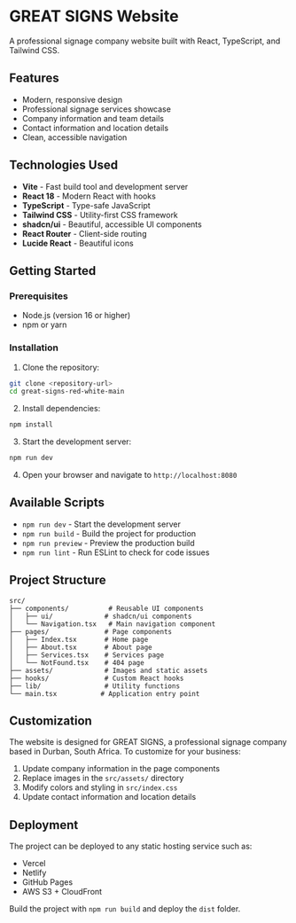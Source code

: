 # GREAT SIGNS Website

A professional signage company website built with React, TypeScript, and Tailwind CSS.

## Features

- Modern, responsive design
- Professional signage services showcase
- Company information and team details
- Contact information and location details
- Clean, accessible navigation

## Technologies Used

- **Vite** - Fast build tool and development server
- **React 18** - Modern React with hooks
- **TypeScript** - Type-safe JavaScript
- **Tailwind CSS** - Utility-first CSS framework
- **shadcn/ui** - Beautiful, accessible UI components
- **React Router** - Client-side routing
- **Lucide React** - Beautiful icons

## Getting Started

### Prerequisites

- Node.js (version 16 or higher)
- npm or yarn

### Installation

1. Clone the repository:
```bash
git clone <repository-url>
cd great-signs-red-white-main
```

2. Install dependencies:
```bash
npm install
```

3. Start the development server:
```bash
npm run dev
```

4. Open your browser and navigate to `http://localhost:8080`

## Available Scripts

- `npm run dev` - Start the development server
- `npm run build` - Build the project for production
- `npm run preview` - Preview the production build
- `npm run lint` - Run ESLint to check for code issues

## Project Structure

```
src/
├── components/          # Reusable UI components
│   ├── ui/             # shadcn/ui components
│   └── Navigation.tsx   # Main navigation component
├── pages/              # Page components
│   ├── Index.tsx       # Home page
│   ├── About.tsx       # About page
│   ├── Services.tsx    # Services page
│   └── NotFound.tsx    # 404 page
├── assets/             # Images and static assets
├── hooks/              # Custom React hooks
├── lib/                # Utility functions
└── main.tsx           # Application entry point
```

## Customization

The website is designed for GREAT SIGNS, a professional signage company based in Durban, South Africa. To customize for your business:

1. Update company information in the page components
2. Replace images in the `src/assets/` directory
3. Modify colors and styling in `src/index.css`
4. Update contact information and location details

## Deployment

The project can be deployed to any static hosting service such as:
- Vercel
- Netlify
- GitHub Pages
- AWS S3 + CloudFront

Build the project with `npm run build` and deploy the `dist` folder.